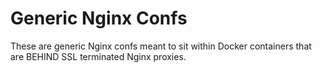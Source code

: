 # Generic Nginx Confs
These are generic Nginx confs meant to sit within Docker containers that are BEHIND SSL terminated Nginx proxies. 
